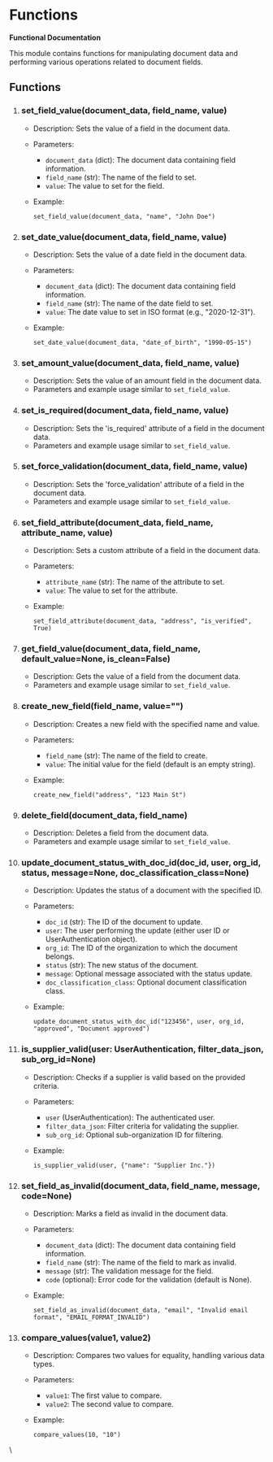 # Functions

**Functional Documentation**

This module contains functions for manipulating document data and performing various operations related to document fields.

## **Functions**

1. ### **set\_field\_value(document\_data, field\_name, value)**
   * Description: Sets the value of a field in the document data.
   * Parameters:
     * `document_data` (dict): The document data containing field information.
     * `field_name` (str): The name of the field to set.
     * `value`: The value to set for the field.
   *   Example:

       `set_field_value(document_data, "name", "John Doe")`
2. ### **set\_date\_value(document\_data, field\_name, value)**
   * Description: Sets the value of a date field in the document data.
   * Parameters:
     * `document_data` (dict): The document data containing field information.
     * `field_name` (str): The name of the date field to set.
     * `value`: The date value to set in ISO format (e.g., "2020-12-31").
   *   Example:

       `set_date_value(document_data, "date_of_birth", "1990-05-15")`
3. ### **set\_amount\_value(document\_data, field\_name, value)**
   * Description: Sets the value of an amount field in the document data.
   * Parameters and example usage similar to `set_field_value`.
4. ### **set\_is\_required(document\_data, field\_name, value)**
   * Description: Sets the 'is\_required' attribute of a field in the document data.
   * Parameters and example usage similar to `set_field_value`.
5. ### **set\_force\_validation(document\_data, field\_name, value)**
   * Description: Sets the 'force\_validation' attribute of a field in the document data.
   * Parameters and example usage similar to `set_field_value`.
6. ### **set\_field\_attribute(document\_data, field\_name, attribute\_name, value)**
   * Description: Sets a custom attribute of a field in the document data.
   * Parameters:
     * `attribute_name` (str): The name of the attribute to set.
     * `value`: The value to set for the attribute.
   *   Example:

       `set_field_attribute(document_data, "address", "is_verified", True)`
7. ### **get\_field\_value(document\_data, field\_name, default\_value=None, is\_clean=False)**
   * Description: Gets the value of a field from the document data.
   * Parameters and example usage similar to `set_field_value`.
8. ### **create\_new\_field(field\_name, value="")**
   * Description: Creates a new field with the specified name and value.
   * Parameters:
     * `field_name` (str): The name of the field to create.
     * `value`: The initial value for the field (default is an empty string).
   *   Example:

       `create_new_field("address", "123 Main St")`
9. ### **delete\_field(document\_data, field\_name)**
   * Description: Deletes a field from the document data.
   * Parameters and example usage similar to `set_field_value`.
10. ### **update\_document\_status\_with\_doc\_id(doc\_id, user, org\_id, status, message=None, doc\_classification\_class=None)**
    * Description: Updates the status of a document with the specified ID.
    * Parameters:
      * `doc_id` (str): The ID of the document to update.
      * `user`: The user performing the update (either user ID or UserAuthentication object).
      * `org_id`: The ID of the organization to which the document belongs.
      * `status` (str): The new status of the document.
      * `message`: Optional message associated with the status update.
      * `doc_classification_class`: Optional document classification class.
    *   Example:

        `update_document_status_with_doc_id("123456", user, org_id, "approved", "Document approved")`
11. ### **is\_supplier\_valid(user: UserAuthentication, filter\_data\_json, sub\_org\_id=None)**
    * Description: Checks if a supplier is valid based on the provided criteria.
    * Parameters:
      * `user` (UserAuthentication): The authenticated user.
      * `filter_data_json`: Filter criteria for validating the supplier.
      * `sub_org_id`: Optional sub-organization ID for filtering.
    *   Example:

        `is_supplier_valid(user, {"name": "Supplier Inc."})`
12. ### **set\_field\_as\_invalid(document\_data, field\_name, message, code=None)**
    * Description: Marks a field as invalid in the document data.
    * Parameters:
      * `document_data` (dict): The document data containing field information.
      * `field_name` (str): The name of the field to mark as invalid.
      * `message` (str): The validation message for the field.
      * `code` (optional): Error code for the validation (default is None).
    *   Example:

        `set_field_as_invalid(document_data, "email", "Invalid email format", "EMAIL_FORMAT_INVALID")`
13. ### **compare\_values(value1, value2)**
    * Description: Compares two values for equality, handling various data types.
    * Parameters:
      * `value1`: The first value to compare.
      * `value2`: The second value to compare.
    *   Example:

        `compare_values(10, "10")`

\

